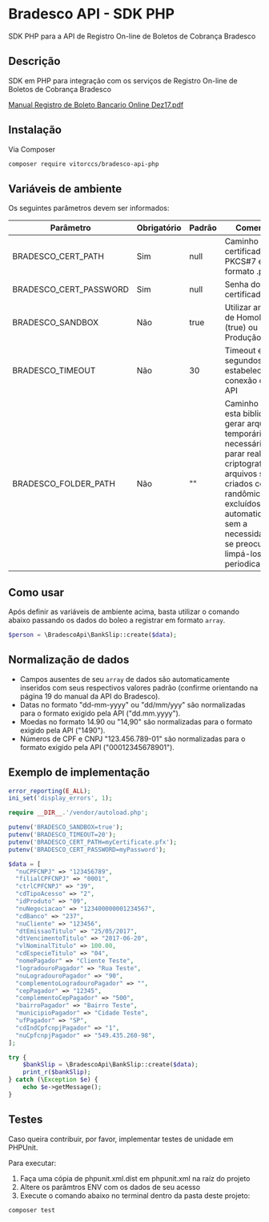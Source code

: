 # Bradesco API - SDK PHP
SDK PHP para a API de Registro On-line de Boletos de Cobrança Bradesco


## Descrição
SDK em PHP para integração com os serviços de Registro On-line de Boletos de Cobrança Bradesco

[Manual Registro de Boleto Bancario Online Dez17.pdf](https://github.com/vitorccs/bradesco-api-php/files/2332693/Manual_Registro_de_Boleto_Bancario_Online_Dez17.pdf)



## Instalação
Via Composer
```bash
composer require vitorccs/bradesco-api-php
```


## Variáveis de ambiente
Os seguintes parâmetros devem ser informados:

Parâmetro | Obrigatório | Padrão | Comentário
------------ | ------------- | ------------- | -------------
BRADESCO_CERT_PATH | Sim | null | Caminho do certificado PKCS#7 em formato .pfx
BRADESCO_CERT_PASSWORD | Sim | null | Senha do certificado
BRADESCO_SANDBOX | Não | true | Utilizar ambiente de Homologação (true) ou Produção (false)
BRADESCO_TIMEOUT | Não | 30 | Timeout em segundos para estabelecer conexão com a API
BRADESCO_FOLDER_PATH | Não | "" | Caminho para esta biblioteca gerar arquivos temporários, necessários parar realizar a criptografia. Os arquivos são criados com hash randômica e excluídos automaticamente, sem a necessidade de se preocupar em limpá-los periodicamente.

## Como usar
Após definir as variáveis de ambiente acima, basta utilizar o comando abaixo passando os dados do boleo a registrar em formato `array`.
```php
$person = \BradescoApi\BankSlip::create($data);
```

## Normalização de dados
* Campos ausentes de seu `array` de dados são automaticamente inseridos com seus respectivos valores padrão (confirme orientando na página 19 do manual da API do Bradesco).
* Datas no formato "dd-mm-yyyy" ou "dd/mm/yyy" são normalizadas para o formato exigido pela API ("dd.mm.yyyy").
* Moedas no formato 14.90 ou "14,90" são normalizadas para o formato exigido pela API ("1490").
* Números de CPF e CNPJ "123.456.789-01" são normalizadas para o formato exigido pela API ("00012345678901").

## Exemplo de implementação

```php
error_reporting(E_ALL);
ini_set('display_errors', 1);

require __DIR__.'/vendor/autoload.php';

putenv('BRADESCO_SANDBOX=true');
putenv('BRADESCO_TIMEOUT=20');
putenv('BRADESCO_CERT_PATH=myCertificate.pfx');
putenv('BRADESCO_CERT_PASSWORD=myPassword');

$data = [
  "nuCPFCNPJ" => "123456789",
  "filialCPFCNPJ" => "0001",
  "ctrlCPFCNPJ" => "39",
  "cdTipoAcesso" => "2",
  "idProduto" => "09",
  "nuNegociacao" => "123400000001234567",
  "cdBanco" => "237",
  "nuCliente" => "123456",
  "dtEmissaoTitulo" => "25/05/2017",
  "dtVencimentoTitulo" => "2017-06-20",
  "vlNominalTitulo" => 100.00,
  "cdEspecieTitulo" => "04",
  "nomePagador" => "Cliente Teste",
  "logradouroPagador" => "Rua Teste",
  "nuLogradouroPagador" => "90",
  "complementoLogradouroPagador" => "",
  "cepPagador" => "12345",
  "complementoCepPagador" => "500",
  "bairroPagador" => "Bairro Teste",
  "municipioPagador" => "Cidade Teste",
  "ufPagador" => "SP",
  "cdIndCpfcnpjPagador" => "1",
  "nuCpfcnpjPagador" => "549.435.260-98",
];

try {
    $bankSlip = \BradescoApi\BankSlip::create($data);
    print_r($bankSlip);
} catch (\Exception $e) {
    echo $e->getMessage();
}
```

## Testes
Caso queira contribuir, por favor, implementar testes de unidade em PHPUnit.

Para executar:
1) Faça uma cópia de phpunit.xml.dist em phpunit.xml na raíz do projeto
2) Altere os parâmtros ENV com os dados de seu acesso
3) Execute o comando abaixo no terminal dentro da pasta deste projeto:

```bash
composer test
```
